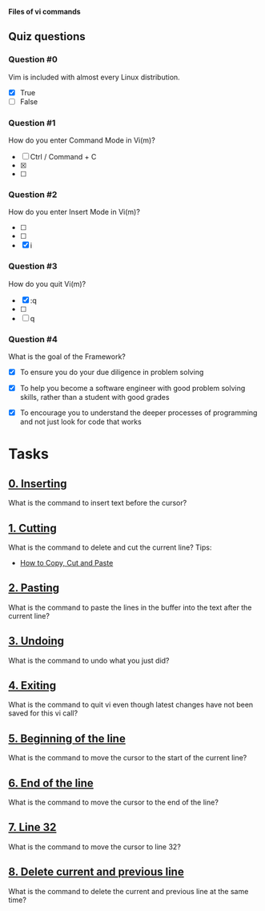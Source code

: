 **Files of vi commands**

## Quiz questions
### Question #0
Vim is included with almost every Linux distribution.
- [x] True
- [ ] False

### Question #1
How do you enter Command Mode in Vi(m)?
- [ ] Ctrl / Command + C
- [x] <ESC>
- [ ] <Return>

### Question #2
How do you enter Insert Mode in Vi(m)?
- [ ] <Insert>
- [ ] <Return>
- [x] i

### Question #3
How do you quit Vi(m)?
- [x] :q<Return>
- [ ] <ESC>
- [ ] q

### Question #4
What is the goal of the Framework?
- [x] To ensure you do your due diligence in problem solving
- [x] To help you become a software engineer with good problem solving skills, rather than a student with good grades
- [x] To encourage you to understand the deeper processes of programming and not just look for code that works


# Tasks
## [0. Inserting](0-inserting)
What is the command to insert text before the cursor?

## [1. Cutting](1-cutting)
What is the command to delete and cut the current line?
Tips:
- [How to Copy, Cut and Paste](https://intranet.hbtn.io/rltoken/60fLYGa7T-If3prBLgOYUg)

## [2. Pasting](2-pasting)
What is the command to paste the lines in the buffer into the text after the current line?

## [3. Undoing](3-undoing)
What is the command to undo what you just did?

## [4. Exiting](4-exiting)
What is the command to quit vi even though latest changes have not been saved for this vi call?

## [5. Beginning of the line](5-beginning_line)
What is the command to move the cursor to the start of the current line?

## [6. End of the line](6-end_line)
What is the command to move the cursor to the end of the line?

## [7. Line 32](100-move_to_line)
What is the command to move the cursor to line 32?

## [8. Delete current and previous line](101-delete_line)
What is the command to delete the current and previous line at the same time?
